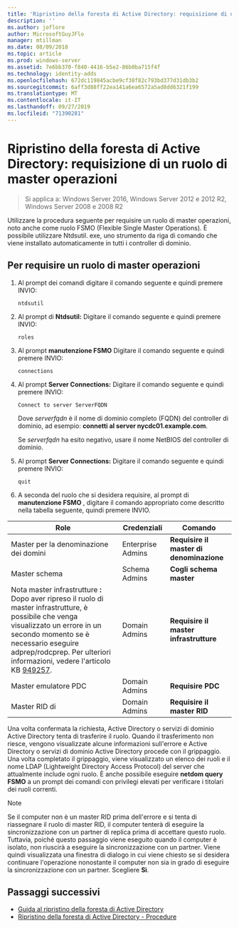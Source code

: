 ```yaml
---
title: 'Ripristino della foresta di Active Directory: requisizione di un ruolo di master operazioni'
description: ''
ms.author: joflore
author: MicrosoftGuyJFlo
manager: mtillman
ms.date: 08/09/2018
ms.topic: article
ms.prod: windows-server
ms.assetid: 7e6bb370-f840-4416-b5e2-86b0ba715f4f
ms.technology: identity-adds
ms.openlocfilehash: 672dc119845acbe9cf38f82c793bd377d31db3b2
ms.sourcegitcommit: 6aff3d88ff22ea141a6ea6572a5ad8dd6321f199
ms.translationtype: MT
ms.contentlocale: it-IT
ms.lasthandoff: 09/27/2019
ms.locfileid: "71390281"
---
```

# <a name="ad-forest-recovery---seizing-an-operations-master-role"></a>Ripristino della foresta di Active Directory: requisizione di un ruolo di master operazioni  

>Si applica a: Windows Server 2016, Windows Server 2012 e 2012 R2, Windows Server 2008 e 2008 R2

Utilizzare la procedura seguente per requisire un ruolo di master operazioni, noto anche come ruolo FSMO (Flexible Single Master Operations). È possibile utilizzare Ntdsutil. exe, uno strumento da riga di comando che viene installato automaticamente in tutti i controller di dominio.  
  
## <a name="to-seize-an-operations-master-role"></a>Per requisire un ruolo di master operazioni  
  
1. Al prompt dei comandi digitare il comando seguente e quindi premere INVIO:  

   ```  
   ntdsutil  
   ```  

2. Al prompt di **Ntdsutil:** Digitare il comando seguente e quindi premere INVIO:  

   ```  
   roles  
   ```  

3. Al prompt **manutenzione FSMO** Digitare il comando seguente e quindi premere INVIO:  

   ```  
   connections  
   ```  

4. Al prompt **Server Connections:** Digitare il comando seguente e quindi premere INVIO:  

   ```  
   Connect to server ServerFQDN  
   ```  

   Dove *serverfqdn* è il nome di dominio completo (FQDN) del controller di dominio, ad esempio: **connetti al server nycdc01.example.com**.  

   Se *serverfqdn* ha esito negativo, usare il nome NetBIOS del controller di dominio.  

5. Al prompt **Server Connections:** Digitare il comando seguente e quindi premere INVIO:  

   ```  
   quit  
   ```  

6. A seconda del ruolo che si desidera requisire, al prompt di **manutenzione FSMO** , digitare il comando appropriato come descritto nella tabella seguente, quindi premere INVIO.  
  
|Role|Credenziali|Comando|  
|----------|-----------------|-------------|  
|Master per la denominazione dei domini|Enterprise Admins|**Requisire il master di denominazione**|  
|Master schema|Schema Admins|**Cogli schema master**|  
|Nota master infrastrutture **:**  Dopo aver ripreso il ruolo di master infrastrutture, è possibile che venga visualizzato un errore in un secondo momento se è necessario eseguire adprep/rodcprep. Per ulteriori informazioni, vedere l'articolo KB [949257](https://support.microsoft.com/kb/949257).|Domain Admins|**Requisire il master infrastrutture**|  
|Master emulatore PDC|Domain Admins|**Requisire PDC**|  
|Master RID di|Domain Admins|**Requisire il master RID**|  

Una volta confermata la richiesta, Active Directory o servizi di dominio Active Directory tenta di trasferire il ruolo. Quando il trasferimento non riesce, vengono visualizzate alcune informazioni sull'errore e Active Directory o servizi di dominio Active Directory procede con il grippaggio. Una volta completato il grippaggio, viene visualizzato un elenco dei ruoli e il nome LDAP (Lightweight Directory Access Protocol) del server che attualmente include ogni ruolo. È anche possibile eseguire **netdom query FSMO** a un prompt dei comandi con privilegi elevati per verificare i titolari dei ruoli correnti.  
  
> [!NOTE]
> Se il computer non è un master RID prima dell'errore e si tenta di riassegnare il ruolo di master RID, il computer tenterà di eseguire la sincronizzazione con un partner di replica prima di accettare questo ruolo. Tuttavia, poiché questo passaggio viene eseguito quando il computer è isolato, non riuscirà a eseguire la sincronizzazione con un partner. Viene quindi visualizzata una finestra di dialogo in cui viene chiesto se si desidera continuare l'operazione nonostante il computer non sia in grado di eseguire la sincronizzazione con un partner. Scegliere **Sì**.  
  
## <a name="next-steps"></a>Passaggi successivi

- [Guida al ripristino della foresta di Active Directory](AD-Forest-Recovery-Guide.md)
- [Ripristino della foresta di Active Directory - Procedure](AD-Forest-Recovery-Procedures.md)
